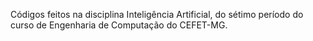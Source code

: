 Códigos feitos na disciplina Inteligência Artificial, do sétimo período do curso de Engenharia de Computação do CEFET-MG.
